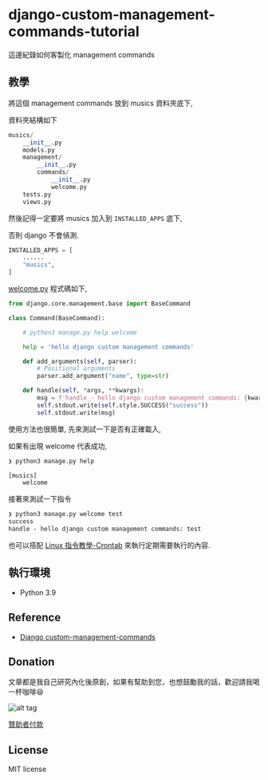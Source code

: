 # django-custom-management-commands-tutorial

這邊紀錄如何客製化 management commands


## 教學

將這個 management commands 放到 musics 資料夾底下,

資料夾結構如下

```python
musics/
    __init__.py
    models.py
    management/
        __init__.py
        commands/
            __init__.py
            welcome.py
    tests.py
    views.py
```

然後記得一定要將 musics 加入到 `INSTALLED_APPS` 底下,

否則 django 不會偵測.

```python
INSTALLED_APPS = [
    ......
    "musics",
]

```

[welcome.py](https://github.com/twtrubiks/django-tutorial/blob/django4_custom_management_commands/musics/management/commands/welcome.py) 程式碼如下,

```python
from django.core.management.base import BaseCommand

class Command(BaseCommand):

    # python3 manage.py help welcome

    help = 'hello django custom management commands'

    def add_arguments(self, parser):
        # Positional arguments
        parser.add_argument("name", type=str)

    def handle(self, *args, **kwargs):
        msg = f'handle - hello django custom management commands: {kwargs["name"]}'
        self.stdout.write(self.style.SUCCESS("success"))
        self.stdout.write(msg)
```

使用方法也很簡單, 先來測試一下是否有正確載入,

如果有出現 welcome 代表成功,

```cmd
❯ python3 manage.py help

[musics]
    welcome
```

接著來測試一下指令

```cmd
❯ python3 manage.py welcome test
success
handle - hello django custom management commands: test
```

也可以搭配 [Linux 指令教學-Crontab](https://github.com/twtrubiks/linux-note/tree/master/crontab-tutorual) 來執行定期需要執行的內容.

## 執行環境

* Python 3.9

## Reference

* [Django custom-management-commands](https://docs.djangoproject.com/en/5.0/howto/custom-management-commands/)

## Donation

文章都是我自己研究內化後原創，如果有幫助到您，也想鼓勵我的話，歡迎請我喝一杯咖啡:laughing:

![alt tag](https://i.imgur.com/LRct9xa.png)

[贊助者付款](https://payment.opay.tw/Broadcaster/Donate/9E47FDEF85ABE383A0F5FC6A218606F8)

## License

MIT license
